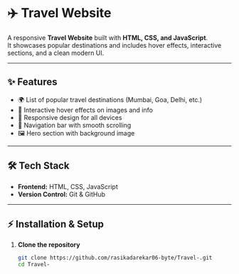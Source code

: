 # ✈️ Travel Website

A responsive **Travel Website** built with **HTML, CSS, and JavaScript**.  
It showcases popular destinations and includes hover effects, interactive sections, and a clean modern UI.

---

## ✨ Features
- 🌍 List of popular travel destinations (Mumbai, Goa, Delhi, etc.)  
- 🎨 Interactive hover effects on images and info  
- 📱 Responsive design for all devices  
- 🧭 Navigation bar with smooth scrolling  
- 🖼️ Hero section with background image  

---

## 🛠️ Tech Stack
- **Frontend:** HTML, CSS, JavaScript  
- **Version Control:** Git & GitHub  

---

## ⚡ Installation & Setup

1. **Clone the repository**
   ```sh
   git clone https://github.com/rasikadarekar06-byte/Travel-.git
   cd Travel-
